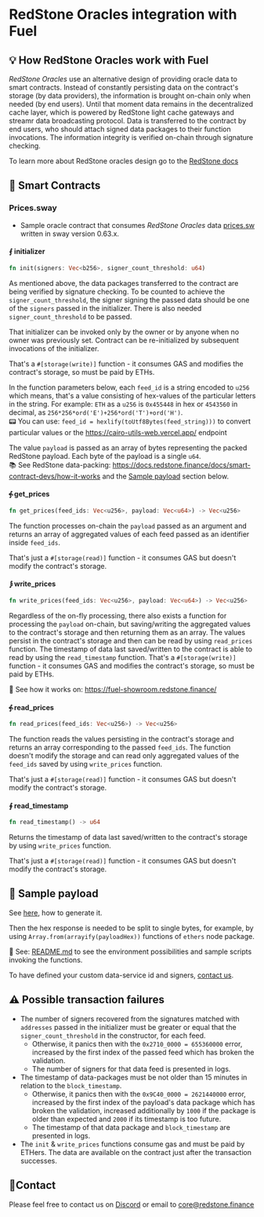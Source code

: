 # RedStone Oracles integration with Fuel

## 💡 How RedStone Oracles work with Fuel

*RedStone Oracles* use an alternative design of providing oracle data to smart contracts. Instead of constantly
persisting
data on the contract's storage (by data providers), the information is brought on-chain only when needed (by end users).
Until that moment data remains in the decentralized cache layer, which is powered by RedStone light cache gateways and
streamr data broadcasting protocol. Data is transferred to the contract by end users, who should attach signed data
packages to their function invocations. The information integrity is verified on-chain through signature checking.

To learn more about RedStone oracles design go to the [RedStone docs](https://docs.redstone.finance/docs/introduction)

## 📄 Smart Contracts

### Prices.sway

- Sample oracle contract that consumes *RedStone Oracles* data [prices.sw](src/prices.sw) written in sway version
  0.63.x.

#### ⨐ initializer

```rust
fn init(signers: Vec<b256>, signer_count_threshold: u64)
```

As mentioned above, the data packages transferred to the contract are being verified by signature checking.
To be counted to achieve the `signer_count_threshold`, the signer signing the passed data
should be one of the `signers` passed in the initializer.
There is also needed `signer_count_threshold` to be passed.

That initializer can be invoked only by the owner or by anyone when no owner was previously set.
Contract can be re-initialized by subsequent invocations of the initializer.

That's a `#[storage(write)]` function - it consumes GAS and modifies the contract's storage, so must be paid by ETHs.

In the function parameters below, each `feed_id` is a string encoded to `u256` which means, that's a value
consisting of hex-values of the particular letters in the string. For example:
`ETH` as a `u256` is `0x455448` in hex or `4543560` in decimal,
as `256*256*ord('E')+256*ord('T')+ord('H')`.
<br />
📟 You can use: `feed_id = hexlify(toUtf8Bytes(feed_string)))` to convert particular values or
the https://cairo-utils-web.vercel.app/ endpoint<br />

The value `payload` is passed as an array of bytes representing the packed RedStone payload. Each byte of the
payload is a single `u64`.
<br />
📚 See RedStone data-packing: https://docs.redstone.finance/docs/smart-contract-devs/how-it-works
and the [Sample payload](#-sample-payload) section below.

#### ⨗ get_prices

```rust
fn get_prices(feed_ids: Vec<u256>, payload: Vec<u64>) -> Vec<u256>
```

The function processes on-chain the `payload` passed as an argument
and returns an array of aggregated values of each feed passed as an identifier inside `feed_ids`.

That's just a `#[storage(read)]` function - it consumes GAS but doesn't modify the contract's storage.

#### ⨒ write_prices

```rust
fn write_prices(feed_ids: Vec<u256>, payload: Vec<u64>) -> Vec<u256>
```

Regardless of the on-fly processing, there also exists a function for processing the `payload` on-chain, but
saving/writing the aggregated values to the contract's storage and then returning them as an array.
The values persist in the contract's storage and then can be read by using `read_prices` function.
The timestamp of data last saved/written to the contract is able to read by using the `read_timestamp` function.
That's a `#[storage(write)]` function - it consumes GAS and modifies the contract's storage, so must be paid by ETHs.

📖 See how it works on: https://fuel-showroom.redstone.finance/

#### ⨗ read_prices

```rust
fn read_prices(feed_ids: Vec<u256>) -> Vec<u256>
```

The function reads the values persisting in the contract's storage and returns an array corresponding to the
passed `feed_ids`.
The function doesn't modify the storage and can read only aggregated values of the `feed_ids` saved by
using `write_prices` function.

That's just a `#[storage(read)]` function - it consumes GAS but doesn't modify the contract's storage.

#### ∮ read_timestamp

```rust
fn read_timestamp() -> u64 
```

Returns the timestamp of data last saved/written to the contract's storage by using `write_prices` function.

That's just a `#[storage(read)]` function - it consumes GAS but doesn't modify the contract's storage.

## 📖 Sample payload

See [here](../README.md#preparing-sample-data), how to generate it.

Then the hex response is needed to be split to single bytes, for example, by using `Array.from(arrayify(payloadHex))`
functions of `ethers` node package.

📖 See: [README.md](../README.md) to see the environment possibilities and sample scripts invoking the functions.

To have defined your custom data-service id and signers, [contact us](#contact).

## ⚠ Possible transaction failures

* The number of signers recovered from the signatures matched with `addresses` passed in the initializer
  must be greater or equal that the `signer_count_threshold` in the constructor, for each feed.
    * Otherwise, it panics then with the `0x2710_0000 = 655360000` error, increased by the first index of the passed
      feed which has broken the validation.
    * The number of signers for that data feed is presented in logs.
* The timestamp of data-packages must be not older than 15 minutes in relation to the `block_timestamp`.
    * Otherwise, it panics then with the `0x9C40_0000 = 2621440000` error, increased by the first index of the payload's
      data package which has broken the validation, increased additionally by `1000` if the package is older than
      expected
      and `2000` if its timestamp is too future.
    * The timestamp of that data package and `block_timestamp` are presented in logs.
* The `init` & `write_prices` functions consume gas and must be paid by ETHers. The data are available on the contract
  just after the transaction successes.

## 🙋‍Contact

Please feel free to contact us on [Discord](https://redstone.finance/discord) or email to core@redstone.finance
